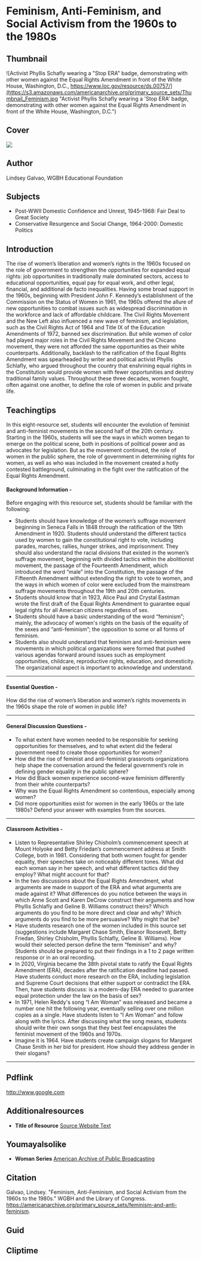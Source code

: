 # Feminism, Anti-Feminism, and Social Activism from the 1960s to the 1980s

## Thumbnail

![Activist Phyllis Schafly wearing a "Stop ERA" badge, demonstrating with other women against the Equal Rights Amendment in front of the White House, Washington, D.C., https://www.loc.gov/resource/ds.00757/](https://s3.amazonaws.com/americanarchive.org/primary_source_sets/Thumbnail_Feminism.jpg "Activist Phyllis Schafly wearing a 'Stop ERA' badge, demonstrating with other women against the Equal Rights Amendment in front of the White House, Washington, D.C.")

## Cover
  <img class="educator-resource-cover" src="https://s3.amazonaws.com/americanarchive.org/primary_source_sets/Main_Feminism.jpg"/>

## Author

Lindsey Galvao, WGBH Educational Foundation

## Subjects

- Post-WWII Domestic Confidence and Unrest, 1945–1968: Fair Deal to Great Society
- Conservative Resurgence and Social Change, 1964-2000: Domestic Politics

## Introduction

The rise of women’s liberation and women’s rights in the 1960s focused on the role of government to strengthen the opportunities for expanded equal rights: job opportunities in traditionally male dominated sectors, access to educational opportunities, equal pay for equal work, and other legal, financial, and additional de facto inequalities. Having some broad support in the 1960s, beginning with President John F. Kennedy’s establishment of the Commission on the Status of Women in 1961, the 1960s offered the allure of new opportunities to combat issues such as widespread discrimination in the workforce and lack of affordable childcare. The Civil Rights Movement and the New Left also influenced a new wave of feminism, and legislation, such as the Civil Rights Act of 1964 and Title IX of the Education Amendments of 1972, banned sex discrimination. But while women of color had played major roles in the Civil Rights Movement and the Chicano movement, they were not afforded the same opportunities as their white counterparts. Additionally, backlash to the ratification of the Equal Rights Amendment was spearheaded by writer and political activist Phyllis Schlafly, who argued throughout the country that enshrining equal rights in the Constitution would provide women with fewer opportunities and destroy traditional family values. Throughout these three decades, women fought, often against one another, to define the role of women in public and private life. 

## Teachingtips

In this eight-resource set, students will encounter the evolution of feminist and anti-feminist movements in the second half of the 20th century. Starting in the 1960s, students will see the ways in which women began to emerge on the political scene, both in positions of political power and as advocates for legislation. But as the movement continued, the role of women in the public sphere, the role of government in determining rights for women, as well as who was included in the movement created a hotly contested battleground, culminating in the fight over the ratification of the Equal Rights Amendment.

#### Background Information -

Before engaging with this resource set, students should be familiar with the following:
- Students should have knowledge of the women’s suffrage movement beginning in Seneca Falls in 1848 through the ratification of the 19th Amendment in 1920. Students should understand the different tactics used by women to gain the constitutional right to vote, including parades, marches, rallies, hunger strikes, and imprisonment. They should also understand the racial divisions that existed in the women’s suffrage movement, beginning with divided tactics within the abolitionist movement, the passage of the Fourteenth Amendment, which introduced the word “male” into the Constitution, the passage of the Fifteenth Amendment without extending the right to vote to women, and the ways in which women of color were excluded from the mainstream suffrage movements throughout the 19th and 20th centuries.
- Students should know that in 1923, Alice Paul and Crystal Eastman wrote the first draft of the Equal Rights Amendment to guarantee equal legal rights for all American citizens regardless of sex.
- Students should have a basic understanding of the word “feminism”; mainly, the advocacy of women's rights on the basis of the equality of the sexes and “anti-feminism”; the opposition to some or all forms of feminism.
- Students also should understand that feminism and anti-feminism were movements in which political organizations were formed that pushed various agendas forward around issues such as employment opportunities, childcare, reproductive rights, education, and domesticity. The organizational aspect is important to acknowledge and understand.

<hr>

#### Essential Question - 

How did the rise of women’s liberation and women’s rights movements in the 1960s shape the role of women in public life?

<hr>

#### General Discussion Questions -
- To what extent have women needed to be responsible for seeking opportunities for themselves, and to what extent did the federal government need to create those opportunities for women? 
- How did the rise of feminist and anti-feminist grassroots organizations help shape the conversation around the federal government’s role in defining gender equality in the public sphere?
- How did Black women experience second-wave feminism differently from their white counterparts?
- Why was the Equal Rights Amendment so contentious, especially among women?
- Did more opportunities exist for women in the early 1960s or the late 1980s? Defend your answer with examples from the sources. 

<hr>

#### Classroom Activities -

- Listen to Representative Shirley Chisholm’s commencement speech at Mount Holyoke and Betty Friedan’s commencement address at Smith College, both in 1981. Considering that both women fought for gender equality, their speeches take on noticeably different tones. What did each woman say in her speech, and what different tactics did they employ? What might account for that? 
- In the two discussions about the Equal Rights Amendment, what arguments are made in support of the ERA and what arguments are made against it? What differences do you notice between the ways in which Anne Scott and Karen DeCrow construct their arguments and how Phyllis Schlafly and Geline B. Williams construct theirs? Which arguments do you find to be more direct and clear and why? Which arguments do you find to be more persuasive? Why might that be?
- Have students research one of the women included in this source set (suggestions include Margaret Chase Smith, Eleanor Roosevelt, Betty Friedan, Shirley Chisholm, Phyllis Schlafly, Geline B. Williams). How would their selected person define the term “feminism” and why? Students should be prepared to put their findings in a 1 to 2 page written response or in an oral recording.
- In 2020, Virginia became the 38th pivotal state to ratify the Equal Rights Amendment (ERA), decades after the ratification deadline had passed. Have students conduct more research on the ERA, including legislation and Supreme Court decisions that either support or contradict the ERA. Then, have students discuss: is a modern-day ERA needed to guarantee equal protection under the law on the basis of sex? 
- In 1971, Helen Reddy's song “I Am Woman” was released and became a number one hit the following year, eventually selling over one million copies as a single. Have students listen to “I Am Woman” and follow along with the lyrics. After discussing what the song means, students should write their own songs that they best feel encapsulates the feminist movement of the 1960s and 1970s.
- Imagine it is 1964. Have students create campaign slogans for Margaret Chase Smith in her bid for president. How should they address gender in their slogans?

<hr>

## Pdflink

http://www.google.com

## Additionalresources

- <b>Title of Resource</b> [Source Website Text](http://www.google.com/)

## Youmayalsolike

- <b>Woman Series</b> [American Archive of Public Broadcasting](https://americanarchive.org/special_collections/woman-series)


## Citation

Galvao, Lindsey. "Feminism, Anti-Feminism, and Social Activism from the 1960s to the 1980s." WGBH and the Library of Congress. https://americanarchive.org/primary_source_sets/feminism-and-anti-feminism.

## Guid
## Cliptime
